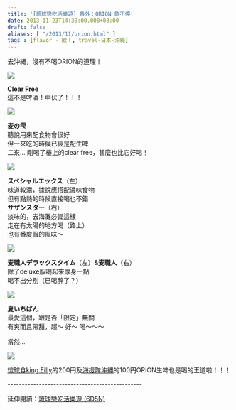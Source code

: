 ```yaml
---
title: '[琉球戀吃活樂遊] 番外：ORION 飲不停'
date: 2013-11-23T14:30:00.000+08:00
draft: false
aliases: [ "/2013/11/orion.html" ]
tags : [flavor - 飲！, travel-日本-沖繩]
---
```


去沖縄，沒有不喝ORION的道理！  

![](/images/okinawaorion.jpg)

**Clear Free**  
這不是啤酒！中伏了！！！  

![](/images/okinawaorion1.jpg)

**麦の雫**  
聽說用來配食物會很好  
但一來吃的時候已經是配生啤  
二來... 剛喝了樓上的clear free，甚麼也比它好喝！  

![](/images/okinawaorion2.jpg)

**スペシャルエックス**（左）  
味道較濃，據說應搭配濃味食物  
但有點熱的時候直接喝也不錯  
**サザンスター**（右）  
淡味的，去海灘必備這樣  
走在有太陽的地方喝（路上）  
也有番度假的風味～  

![](/images/okinawaorion3.jpg)

**麦職人デラックスタイム**（左）&**麦職人**（右）  
除了deluxe版喝起來厚身一點  
喝不出分別（已喝醉了？）  

![](/images/okinawaorion4.jpg)

**夏いちばん**  
最愛這個，跟是否「限定」無關  
有爽而且帶甜，超～ 好～ 喝～～～  
  
  
當然...  
  
  

![](/images/okinawaorion5.jpg)

[琉球食king Eilly](https://hidie.net/okinawa2h/)的200円及[海援隊沖縄](https://hidie.net/okinawa4e/)的100円ORION生啤也是喝的王道啦！！！  
  
\-----------------------------------------------  
  
延伸閱讀：[琉球戀吃活樂遊 (6D5N)](https://hidie.net/okinawa6d5n/)
